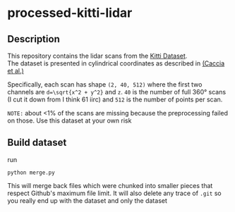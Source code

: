 # processed-kitti-lidar

## Description

This repository contains the lidar scans from the [Kitti Dataset](http://www.cvlibs.net/datasets/kitti). <br>
The dataset is presented in cylindrical coordinates as described in [(Caccia et al.)](https://arxiv.org/abs/1812.01180) <br>

Specifically, each scan has shape `(2, 40, 512)` where the first two channels are `d=\sqrt{x^2 + y^2}` and `z`. 
`40` is the number of full 360° scans (I cut it down from I think 61 iirc) and `512` is the number of points per scan. 

`NOTE:` about <1% of the scans are missing because the preprocessing failed on those. Use this dataset at your own risk

## Build dataset
run 
```
python merge.py
```
This will merge back files which were chunked into smaller pieces that respect Github's maximum file limit. It will also delete any trace of `.git` so you really end up with the dataset and only the dataset
